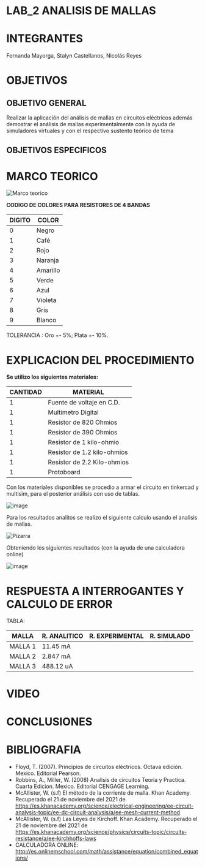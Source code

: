 # LAB_2 ANALISIS DE MALLAS

# INTEGRANTES

Fernanda Mayorga, Stalyn Castellanos, Nicolás Reyes

# OBJETIVOS

## OBJETIVO GENERAL 

Realizar la aplicación del análisis de mallas en circuitos eléctricos además demostrar el análisis de mallas experimentalmente con la ayuda de simuladores virtuales y con el respectivo sustento teórico de tema

## OBJETIVOS ESPECIFICOS

# MARCO TEORICO

![Marco teorico](https://user-images.githubusercontent.com/93361435/142778540-6e5adb05-28c8-42a5-b124-837869409550.jpg)

**CODIGO DE COLORES PARA RESISTORES DE 4 BANDAS** 

| DIGITO | COLOR |
|--------|------------|
| 0 | Negro |
| 1 | Café |
| 2 | Rojo |
| 3 | Naranja |
| 4 | Amarillo |
| 5 | Verde |
| 6 | Azul |
| 7 | Violeta |
| 8 | Gris |
| 9 | Blanco |

TOLERANCIA : Oro +- 5%; Plata +- 10%.

# EXPLICACION DEL PROCEDIMIENTO

**Se utilizo los siguientes materiales:** 

| CANTIDAD | MATERIAL |
|--------|------------|
| 1 | Fuente de voltaje en C.D. |
| 1 | Multimetro Digital |
| 1 | Resistor de 820 Ohmios |
| 1 | Resistor de 390 Ohmios |
| 1 | Resistor de 1 kilo-ohmio |
| 1 | Resistor de 1.2 kilo-ohmios |
| 1 | Resistor de 2.2 Kilo-ohmios |
| 1 | Protoboard |

Con los materiales disponibles se procedio a armar el circuito en tinkercad y multisim, para el posterior análisis con uso de tablas. 

![image](https://user-images.githubusercontent.com/93361435/142775359-fdbaade0-d7a4-4656-a6a1-796989cb7e4d.png)

Para los resultados analitos se realizo el siguiente calculo usando el analisis de mallas.

![Pizarra](https://user-images.githubusercontent.com/93361435/142781707-601d0ea4-1f63-4cfa-92e3-ad3a9bc55ea2.png)

Obteniendo los siguientes resultados (con la ayuda de una calculadora online) 

![image](https://user-images.githubusercontent.com/93361435/142781950-ba984bfc-9585-4a99-99d3-77b3884a3083.png)


# RESPUESTA A INTERROGANTES Y CALCULO DE ERROR 

TABLA: 

| MALLA | R. ANALITICO | R. EXPERIMENTAL | R. SIMULADO |
|--------|------------|-------------------|-------------|
| MALLA 1 | 11.45 mA |   |  |
| MALLA 2 | 2.847 mA |   |  |
| MALLA 3 | 488.12 uA |   |  |


# VIDEO



# CONCLUSIONES



# BIBLIOGRAFIA

- Floyd, T. (2007). Principios de circuitos eléctricos. Octava edición. Mexico. Editorial Pearson.
- Robbins, A., Miller, W. (2008) Analisis de circuitos Teoria y Practica. Cuarta Edicion. Mexico. Editorial CENGAGE Learning.
- McAllister, W. (s.f) El método de la corriente de malla. Khan Academy. Recuperado el 21 de noviembre del 2021 de https://es.khanacademy.org/science/electrical-engineering/ee-circuit-analysis-topic/ee-dc-circuit-analysis/a/ee-mesh-current-method
- McAllister, W. (s.f) Las Leyes de Kirchoff. Khan Academy. Recuperado el 21 de noviembre del 2021 de https://es.khanacademy.org/science/physics/circuits-topic/circuits-resistance/a/ee-kirchhoffs-laws
- CALCULADORA ONLINE: http://es.onlinemschool.com/math/assistance/equation/combined_equations/

